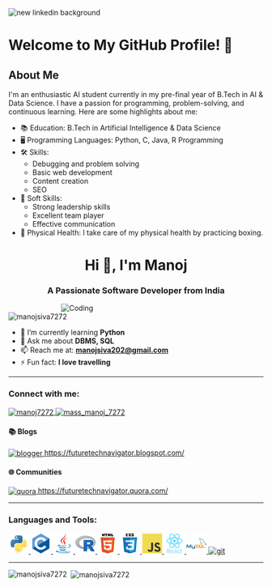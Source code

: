 ![new linkedin background](https://github.com/user-attachments/assets/15cd7b0b-9616-48fb-bd51-57c9c8adcaf0)

# Welcome to My GitHub Profile! 👋

## About Me

I'm an enthusiastic AI student currently in my pre-final year of B.Tech in AI & Data Science. I have a passion for programming, problem-solving, and continuous learning. Here are some highlights about me:

- 📚 Education: B.Tech in Artificial Intelligence & Data Science  
- 🖥️ Programming Languages: Python, C, Java, R Programming  
- 🛠️ Skills:  
  - Debugging and problem solving  
  - Basic web development  
  - Content creation  
  - SEO  
- 🌟 Soft Skills:  
  - Strong leadership skills  
  - Excellent team player  
  - Effective communication  
- 🥊 Physical Health: I take care of my physical health by practicing boxing.

<h1 align="center">Hi 👋, I'm Manoj</h1>
<h3 align="center">A Passionate Software Developer from India</h3>

<img align="right" alt="Coding" width="400" src="https://cdn.dribbble.com/users/1162077/screenshots/3848914/programmer.gif">

<p align="left"> 
  <img src="https://komarev.com/ghpvc/?username=manojsiva7272&label=Profile%20views&color=0e75b6&style=flat" alt="manojsiva7272" /> 
</p>

- 🌱 I’m currently learning **Python**  
- 💬 Ask me about **DBMS, SQL**  
- 📫 Reach me at: **manojsiva202@gmail.com**  
- ⚡ Fun fact: **I love travelling**

---

<h3 align="left">Connect with me:</h3>

<p align="left">
  <a href="https://linkedin.com/in/manoj7272" target="blank">
    <img align="center" src="https://raw.githubusercontent.com/rahuldkjain/github-profile-readme-generator/master/src/images/icons/Social/linked-in-alt.svg" alt="manoj7272" height="30" width="40" />
  </a>
  <a href="https://instagram.com/mass_manoj_7272" target="blank">
    <img align="center" src="https://raw.githubusercontent.com/rahuldkjain/github-profile-readme-generator/master/src/images/icons/Social/instagram.svg" alt="mass_manoj_7272" height="30" width="40" />
  </a>
</p>

<h4>📚 Blogs</h4>
<p>
  <a href="https://futuretechnavigator.blogspot.com/" target="blank">
    <img align="center" src="https://www.blogger.com/favicon.ico" alt="blogger" height="20" width="20" /> https://futuretechnavigator.blogspot.com/
  </a>
</p>

<h4>🌐 Communities</h4>
<p>
  <a href="https://futuretechnavigator.quora.com/" target="blank">
    <img align="center" src="https://cdn.iconscout.com/icon/free/png-256/free-quora-226593.png" alt="quora" height="20" width="20" /> https://futuretechnavigator.quora.com/
  </a>
</p>

---

<h3 align="left">Languages and Tools:</h3>
<p align="left">
  <a href="https://www.python.org" target="_blank" rel="noreferrer">
    <img src="https://raw.githubusercontent.com/devicons/devicon/master/icons/python/python-original.svg" alt="python" width="40" height="40"/>
  </a>
  <a href="https://www.cprogramming.com/" target="_blank" rel="noreferrer">
    <img src="https://raw.githubusercontent.com/devicons/devicon/master/icons/c/c-original.svg" alt="c" width="40" height="40"/>
  </a>
  <a href="https://www.java.com" target="_blank" rel="noreferrer">
    <img src="https://raw.githubusercontent.com/devicons/devicon/master/icons/java/java-original.svg" alt="java" width="40" height="40"/>
  </a>
  <a href="https://www.r-project.org/" target="_blank" rel="noreferrer">
    <img src="https://raw.githubusercontent.com/devicons/devicon/master/icons/r/r-original.svg" alt="r" width="40" height="40"/>
  </a>
  <a href="https://www.w3.org/html/" target="_blank" rel="noreferrer">
    <img src="https://raw.githubusercontent.com/devicons/devicon/master/icons/html5/html5-original-wordmark.svg" alt="html5" width="40" height="40"/>
  </a>
  <a href="https://www.w3schools.com/css/" target="_blank" rel="noreferrer">
    <img src="https://raw.githubusercontent.com/devicons/devicon/master/icons/css3/css3-original-wordmark.svg" alt="css3" width="40" height="40"/>
  </a>
  <a href="https://www.javascript.com/" target="_blank" rel="noreferrer">
    <img src="https://raw.githubusercontent.com/devicons/devicon/master/icons/javascript/javascript-original.svg" alt="javascript" width="40" height="40"/>
  </a>
  <a href="https://reactjs.org/" target="_blank" rel="noreferrer">
    <img src="https://raw.githubusercontent.com/devicons/devicon/master/icons/react/react-original-wordmark.svg" alt="react" width="40" height="40"/>
  </a>
  <a href="https://www.mysql.com/" target="_blank" rel="noreferrer">
    <img src="https://raw.githubusercontent.com/devicons/devicon/master/icons/mysql/mysql-original-wordmark.svg" alt="mysql" width="40" height="40"/>
  </a>
  <a href="https://git-scm.com/" target="_blank" rel="noreferrer">
    <img src="https://www.vectorlogo.zone/logos/git-scm/git-scm-icon.svg" alt="git" width="40" height="40"/>
  </a>
</p>

---

<p>
  <img align="left" src="https://github-readme-stats.vercel.app/api/top-langs?username=manojsiva7272&show_icons=true&locale=en&layout=compact" alt="manojsiva7272" />
</p>

<p>&nbsp;
  <img align="center" src="https://github-readme-stats.vercel.app/api?username=manojsiva7272&show_icons=true&locale=en" alt="manojsiva7272" />
</p>
